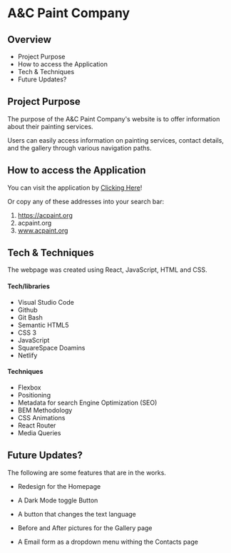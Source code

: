 # A&C Paint Company

## Overview

- Project Purpose
- How to access the Application
- Tech & Techniques
- Future Updates?

## Project Purpose

The purpose of the A&C Paint Company's website is to offer information about their painting services.

Users can easily access information on painting services, contact details, and the gallery through various navigation paths.

## How to access the Application

You can visit the application by [Clicking Here](www.acpaint.org)!

Or copy any of these addresses into your search bar:

1. https://acpaint.org
2. acpaint.org
3. www.acpaint.org

## Tech & Techniques

The webpage was created using React, JavaScript, HTML and CSS.

#### Tech/libraries

- Visual Studio Code
- Github
- Git Bash
- Semantic HTML5
- CSS 3
- JavaScript
- SquareSpace Doamins
- Netlify

#### Techniques

- Flexbox
- Positioning
- Metadata for search Engine Optimization (SEO)
- BEM Methodology
- CSS Animations
- React Router
- Media Queries

## Future Updates?

The following are some features that are in the works.

- Redesign for the Homepage
- A Dark Mode toggle Button
- A button that changes the text language

- Before and After pictures for the Gallery page
- A Email form as a dropdown menu withing the Contacts page
